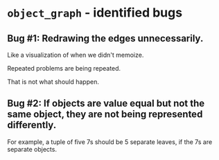 # `object_graph` - identified bugs

## Bug #1: Redrawing the edges unnecessarily.

Like a visualization of when we didn't memoize.

Repeated problems are being repeated.

That is not what should happen.


## Bug #2: If objects are value equal but not the same object, they are not being represented differently.

For example, a tuple of five 7s should be 5 separate leaves, if the 7s are separate objects.
